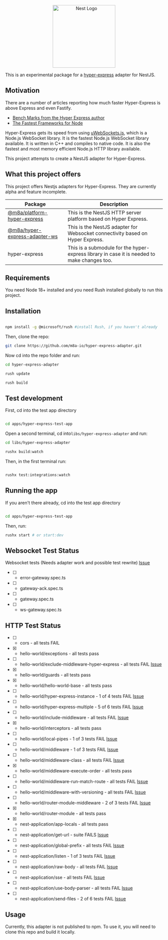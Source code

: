 <p align="center">
  <a href="http://nestjs.com/" target="blank"><img src="https://nestjs.com/img/logo-small.svg" width="200" alt="Nest Logo" /></a>
</p>

[circleci-image]: https://img.shields.io/circleci/build/github/nestjs/nest/master?token=abc123def456
[circleci-url]: https://circleci.com/gh/nestjs/nest


This is an experimental package for a [hyper-express](https://github.com/kartikk221/hyper-express) adapter for NestJS.


## Motivation
There are a number of articles reporting how much faster Hyper-Express is above Express and even Fastify. 
 - [Bench Marks from the Hyper Express author](https://github.com/kartikk221/hyper-express/blob/master/docs/Benchmarks.md)
 - [The Fastest Frameworks for Node](https://medium.com/deno-the-complete-reference/node-js-the-fastest-web-framework-in-2024-fa11e513fa75)

Hyper-Express gets its speed from using [uWebSockets.js](https://github.com/uNetworking/uWebSockets), which is a Node.js WebSocket library. It is the fastest Node.js WebSocket library available. It is written in C++ and compiles to native code. It is also the fastest and most memory efficient Node.js HTTP library available. 

This project attempts to create a NestJS adapter for Hyper-Express.

## What this project offers

This project offers Nestjs adapters for Hyper-Express. They are currently alpha and feature incomplete.

| Package | Description |
| --- | --- |
| [@m8a/platform-hyper-express](https://github.com/m8a-io/hyper-express-adapter/tree/dev/libs/platform-hyper-express) |  This is the NestJS HTTP server platform based on Hyper Express. |
| [@m8a/hyper-express-adapter-ws](https://github.com/m8a-io/hyper-express-adapter/tree/dev/libs/platform-hyper-express-ws) | This is the NestJS adapter for Websocket connectivity based on Hyper Express.|
| hyper-express | This is a submodule for the hyper-express library in case it is needed to make changes too.|

## Requirements

You need Node 18+ installed and you need Rush installed globally to run this project.

## Installation

```bash

npm install -g @microsoft/rush #install Rush, if you haven't already

```

Then, clone the repo:

```bash
git clone https://github.com/m8a-io/hyper-express-adapter.git

```
Now cd into the repo folder and run:

```bash
cd hyper-express-adapter

rush update

rush build

```


## Test development

First, cd into the test app directory

```bash

cd apps/hyper-express-test-app

```
Open a second terminal, cd into`libs/hyper-express-adapter` and run:

```bash
cd libs/hyper-express-adapter

rushx build:watch
```

Then, in the first terminal run:

```bash

rushx test:integrations:watch

``` 


## Running the app

If you aren't there already, cd into the test app directory

```bash

cd apps/hyper-express-test-app

```

Then, run:

```bash
rushx start # or start:dev
``` 

## Websocket Test Status

  Websocket tests (Needs adapter work and possible test rewrite)
   [Issue](https://github.com/m8a-io/hyper-express-adapter/issues/10)
  - [ ] - error-gateway.spec.ts
  - [ ] - gateway-ack.spec.ts
  - [ ] - gateway.spec.ts
  - [ ] - ws-gateway.spec.ts

## HTTP Test Status

 - [ ] - cors - all tests FAIL
 - [X] - hello-world/exceptions - all tests pass
 - [ ] - hello-world/exclude-middleware-hyper-express - all tests FAIL [Issue](https://github.com/m8a-io/hyper-express-adapter/issues/9)
 - [X] - hello-world/guards - all tests pass
 - [X] - hello-world/hello-world-base - all tests pass
 - [ ] - hello-world/hyper-express-instance - 1 of 4 tests FAIL [Issue](https://github.com/m8a-io/hyper-express-adapter/issues/11)
 - [ ] - hello-world/hyper-express-multiple - 5 of 6 tests FAIL [Issue](https://github.com/m8a-io/hyper-express-adapter/issues/12)
 - [ ] - hello-world/include-middleware - all tests FAIL [Issue](https://github.com/m8a-io/hyper-express-adapter/issues/13)
 - [X] - hello-world/interceptors - all tests pass
 - [ ] - hello-world/local-pipes - 1 of 3 tests FAIL [Issue](https://github.com/m8a-io/hyper-express-adapter/issues/14)
 - [ ] - hello-world/middleware - 1 of 3 tests FAIL [Issue](https://github.com/m8a-io/hyper-express-adapter/issues/15)
 - [ ] - hello-world/middleware-class - all tests FAIL [Issue](https://github.com/m8a-io/hyper-express-adapter/issues/16)
 - [X] - hello-world/middleware-execute-order - all tests pass
 - [ ] - hello-world/middleware-run-match-route - all tests FAIL [Issue](https://github.com/m8a-io/hyper-express-adapter/issues/17)
 - [ ] - hello-world/middleware-with-versioning - all tests FAIL [Issue](https://github.com/m8a-io/hyper-express-adapter/issues/18)
 - [ ] - hello-world/router-module-middleware - 2 of 3 tests FAIL [Issue](https://github.com/m8a-io/hyper-express-adapter/issues/19)
 - [X] - hello-world/router-module - all tests pass
 - [X] - nest-application/app-locals - all tests pass
 - [ ] - nest-application/get-url - suite FAILS [Issue](https://github.com/m8a-io/hyper-express-adapter/issues/20)
 - [ ] - nest-application/global-prefix - all tests FAIL [Issue](https://github.com/m8a-io/hyper-express-adapter/issues/21)
 - [ ] - nest-application/listen - 1 of 3 tests FAIL [Issue](https://github.com/m8a-io/hyper-express-adapter/issues/22)
 - [ ] - nest-application/raw-body - all tests FAIL [Issue](https://github.com/m8a-io/hyper-express-adapter/issues/23)
 - [ ] - nest-application/sse - all tests FAIL [Issue](https://github.com/m8a-io/hyper-express-adapter/issues/24)
 - [ ] - nest-application/use-body-parser - all tests FAIL [Issue](https://github.com/m8a-io/hyper-express-adapter/issues/25)
 - [ ] - nest-application/send-files - 2 of 6 tests FAIL [Issue](https://github.com/m8a-io/hyper-express-adapter/issues/26)


## Usage 

Currently, this adapter is not published to npm. To use it, you will need to clone this repo and build it locally. 

   